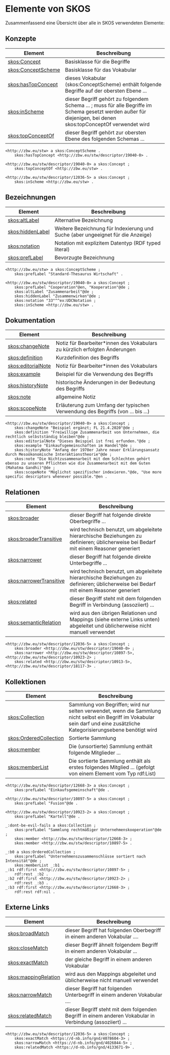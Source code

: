 # Elemente von SKOS

Zusammenfassend eine Übersicht über alle in SKOS verwendeten Elemente:

## Konzepte

| Element                                                      | Beschreibung                                                 |
| ------------------------------------------------------------ | ------------------------------------------------------------ |
| [skos:Concept](https://www.w3.org/TR/2009/REC-skos-reference-20090818/#concepts) | Basisklasse für die Begriffe                                 |
| [skos:ConceptScheme](https://www.w3.org/TR/2009/REC-skos-reference-20090818/#schemes) | Basisklasse für das Vokabular                                |
| [skos:hasTopConcept](https://www.w3.org/TR/2009/REC-skos-reference-20090818/#schemes) | dieses Vokabular (skos:ConceptScheme) enthält folgende Begriffe auf der obersten Ebene ... |
| [skos:inScheme](https://www.w3.org/TR/2009/REC-skos-reference-20090818/#schemes) | dieser Begriff gehört zu folgendem Schema ... ; muss für alle Begriffe im Schema gesetzt werden außer für diejenigen, bei denen skos:topConceptOf verwendet wird |
| [skos:topConceptOf](https://www.w3.org/TR/2009/REC-skos-reference-20090818/#schemes) | dieser Begriff gehört zur obersten Ebene des folgenden Schemas ... |

```turtle
<http://zbw.eu/stw> a skos:ConceptScheme .
    skos:hasTopConcept <http://zbw.eu/stw/descriptor/19040-0> .

<http://zbw.eu/stw/descriptor/19040-0> a skos:Concept ;
    skos:topConceptOf <http://zbw.eu/stw> .

<http://zbw.eu/stw/descriptor/12036-5> a skos:Concept ;
    skos:inScheme <http://zbw.eu/stw> .
```

## Bezeichnungen

| Element                                                      | Beschreibung                                                 |
| ------------------------------------------------------------ | ------------------------------------------------------------ |
| [skos:altLabel](https://www.w3.org/TR/2009/REC-skos-reference-20090818/#labels) | Alternative Bezeichnung                                      |
| [skos:hiddenLabel](https://www.w3.org/TR/2009/REC-skos-reference-20090818/#labels) | Weitere Bezeichnung für Indexierung und Suche (aber ungeeignet für die Anzeige) |
| [skos:notation](https://www.w3.org/TR/2009/REC-skos-reference-20090818/#notations) | Notation mit explizitem Datentyp (RDF typed literal)         |
| [skos:prefLabel](https://www.w3.org/TR/2009/REC-skos-reference-20090818/#labels) | Bevorzugte Bezeichnung                                       |

```turtle
<http://zbw.eu/stw> a skos:ConceptScheme ;
    skos:prefLabel "Standard-Thesaurus Wirtschaft" .

<http://zbw.eu/stw/descriptor/19040-0> a skos:Concept ;
    skos:prefLabel "Cooperation"@en, "Kooperation"@de ;
    skos:altLabel "Zusammenarbeit"@de ;
    skos:hiddenLabel "Zusammenwirken"@de ;
    skos:notation "33"^^ex:UDCNotation ;
    skos:inScheme <http://zbw.eu/stw> .
```

## Dokumentation

| Element                                                      | Beschreibung                                                 |
| ------------------------------------------------------------ | ------------------------------------------------------------ |
| [skos:changeNote](https://www.w3.org/TR/2009/REC-skos-reference-20090818/#notes) | Notiz für Bearbeiter*innen des Vokabulars zu kürzlich erfolgten Änderungen |
| [skos:definition](https://www.w3.org/TR/2009/REC-skos-reference-20090818/#notes) | Kurzdefinition des Begriffs                                  |
| [skos:editorialNote](https://www.w3.org/TR/2009/REC-skos-reference-20090818/#notes) | Notiz für Bearbeiter*innen des Vokabulars                    |
| [skos:example](https://www.w3.org/TR/2009/REC-skos-reference-20090818/#notes) | Beispiel für die Verwendung des Begriffs                     |
| [skos:historyNote](https://www.w3.org/TR/2009/REC-skos-reference-20090818/#notes) | historische Änderungen in der Bedeutung des Begriffs         |
| [skos:note](https://www.w3.org/TR/2009/REC-skos-reference-20090818/#notes) | allgemeine Notiz                                             |
| [skos:scopeNote](https://www.w3.org/TR/2009/REC-skos-reference-20090818/#notes) | Erläuterung zum Umfang der typischen Verwendung des Begriffs (von ... bis ...) |

```turtle
<http://zbw.eu/stw/descriptor/19040-0> a skos:Concept ;
    skos:changeNote "Beispiel ergänzt; FL 21.4.2020"@de ;
    skos:definition "Freiwillige Zusammenarbeit von Unternehmen, die rechtlich selbstständig bleiben"@de ;
    skos:editorialNote "Dieses Beispiel ist frei erfunden."@de ;
    skos:example "Einkaufsgemeinschaften im Handel"@de ;
    skos:historyNote "Anfang der 1970er Jahre neuer Erklärungsansatz durch Mesoökonomische Interaktionstheorie"@de ;
    skos:note "Die Nichtzusammenarbeit mit dem Schlechten gehört ebenso zu unseren Pflichten wie die Zusammenarbeit mit dem Guten (Mahatma Gandhi)"@de ;
    skos:scopeNote "Möglichst spezifischer indexieren."@de, "Use more specific descriptors whenever possible."@en .
```

## Relationen

| Element                                                      | Beschreibung                                                 |
| ------------------------------------------------------------ | ------------------------------------------------------------ |
| [skos:broader](https://www.w3.org/TR/2009/REC-skos-reference-20090818/#semantic-relations) | dieser Begriff hat folgende direkte Oberbegriffe ...         |
| [skos:broaderTransitive](https://www.w3.org/TR/2009/REC-skos-reference-20090818/#semantic-relations) | wird technisch benutzt, um abgeleitete hierarchische Beziehungen zu definieren; üblicherweise bei Bedarf mit einem Reasoner generiert |
| [skos:narrower](https://www.w3.org/TR/2009/REC-skos-reference-20090818/#semantic-relations) | dieser Begriff hat folgende direkte Unterbegriffe ...        |
| [skos:narrowerTransitive](https://www.w3.org/TR/2009/REC-skos-reference-20090818/#semantic-relations) | wird technisch benutzt, um abgeleitete hierarchische Beziehungen zu definieren; üblicherweise bei Bedarf mit einem Reasoner generiert |
| [skos:related](https://www.w3.org/TR/2009/REC-skos-reference-20090818/#semantic-relations) | dieser Begriff steht mit dem folgenden Begriff in Verbindung (assoziiert) ... |
| [skos:semanticRelation](https://www.w3.org/TR/2009/REC-skos-reference-20090818/#semantic-relations) | wird aus den übrigen Relationen und Mappings (siehe externe Links unten) abgeleitet und üblicherweise nicht manuell verwendet |

```turtle
<http://zbw.eu/stw/descriptor/12036-5> a skos:Concept ;
    skos:broader <http://zbw.eu/stw/descriptor/19040-0> ;
    skos:narrower <http://zbw.eu/stw/descriptor/10897-5>, <http://zbw.eu/stw/descriptor/10923-2> ;
    skos:related <http://zbw.eu/stw/descriptor/10913-5>, <http://zbw.eu/stw/descriptor/18117-3> .
```

## Kollektionen

| Element                                                      | Beschreibung                                                 |
| ------------------------------------------------------------ | ------------------------------------------------------------ |
| [skos:Collection](https://www.w3.org/TR/2009/REC-skos-reference-20090818/#collections) | Sammlung von Begriffen; wird nur selten verwendet, wenn die Sammlung nicht selbst ein Begriff im Vokabular sein darf und eine zusätzliche Kategorisierungsebene benötigt wird |
| [skos:OrderedCollection](https://www.w3.org/TR/2009/REC-skos-reference-20090818/#collections) | Sortierte Sammlung                                           |
| [skos:member](https://www.w3.org/TR/2009/REC-skos-reference-20090818/#collections) | Die (unsortierte) Sammlung enthält folgende Mitglieder ...   |
| [skos:memberList](https://www.w3.org/TR/2009/REC-skos-reference-20090818/#collections) | Die sortierte Sammlung enthält als erstes folgendes Mitglied ... (gefolgt von einem Element vom Typ rdf:List) |

```turtle
<http://zbw.eu/stw/descriptor/12668-3> a skos:Concept ;
    skos:prefLabel "Einkaufsgemeinschaft"@de .

<http://zbw.eu/stw/descriptor/10897-5> a skos:Concept ;
    skos:prefLabel "Fusion"@de .

<http://zbw.eu/stw/descriptor/10923-2> a skos:Concept ;
    skos:prefLabel "Kartell"@de .

_:dont-be-evil-fails a skos:Collection ;
    skos:prefLabel "Sammlung rechtmäßiger Unternehmenskooperation"@de ;
    skos:member <http://zbw.eu/stw/descriptor/12668-3> ;
    skos:member <http://zbw.eu/stw/descriptor/10897-5> .

_:b0 a skos:OrderedCollection ;
    skos:prefLabel "Unternehmenszusammenschlüsse sortiert nach Intensität"@de ;
    skos:memberList _:b1 .
_:b1 rdf:first <http://zbw.eu/stw/descriptor/10897-5> ;
    rdf:rest _:b2 .
_:b2 rdf:first <http://zbw.eu/stw/descriptor/10923-2> ;
    rdf:rest _:b3 .
_:b3 rdf:first <http://zbw.eu/stw/descriptor/12668-3> ;
    rdf:rest rdf:nil .
```

## Externe Links

| Element                                                      | Beschreibung                                                 |
| ------------------------------------------------------------ | ------------------------------------------------------------ |
| [skos:broadMatch](https://www.w3.org/TR/2009/REC-skos-reference-20090818/#mapping) | dieser Begriff hat folgenden Oberbegriff in einem anderen Vokabular .... |
| [skos:closeMatch](https://www.w3.org/TR/2009/REC-skos-reference-20090818/#mapping) | dieser Begriff ähnelt folgendem Begriff in einem anderen Vokabular ... |
| [skos:exactMatch](https://www.w3.org/TR/2009/REC-skos-reference-20090818/#mapping) | der gleiche Begriff in einem anderen Vokabular               |
| [skos:mappingRelation](https://www.w3.org/TR/2009/REC-skos-reference-20090818/#mapping) | wird aus den Mappings abgeleitet und üblicherweise nicht manuell verwendet |
| [skos:narrowMatch](https://www.w3.org/TR/2009/REC-skos-reference-20090818/#mapping) | dieser Begriff hat folgenden Unterbegriff in einem anderen Vokabular .... |
| [skos:relatedMatch](https://www.w3.org/TR/2009/REC-skos-reference-20090818/#mapping) | dieser Begriff steht mit dem folgenden Begriff in einem anderen Vokabular in Verbindung (assoziiert) ... |

```turtle
<http://zbw.eu/stw/descriptor/12036-5> a skos:Concept ;
    skos:exactMatch <https://d-nb.info/gnd/4078604-3> ;
	skos:narrowMatch <https://d-nb.info/gnd/4026844-5> ;
	skos:relatedMatch <https://d-nb.info/gnd/4133671-9> .
```
